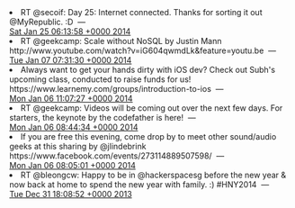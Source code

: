 <li>
RT @secoif: Day 25: Internet connected. Thanks for sorting it out @MyRepublic. :D
&nbsp;&mdash;<br>
<a href="http://twitter.com/hackerspacesg/status/426961119358382080"><abbr class="timeago" title="Sat Jan 25 06:13:58 +0000 2014">Sat Jan 25 06:13:58 +0000 2014</abbr></a>
</li>
<li>
RT @geekcamp: Scale without NoSQL by Justin Mann http://www.youtube.com/watch?v=iG604qwmdLk&feature=youtu.be
&nbsp;&mdash;<br>
<a href="http://twitter.com/hackerspacesg/status/420457651818881024"><abbr class="timeago" title="Tue Jan 07 07:31:30 +0000 2014">Tue Jan 07 07:31:30 +0000 2014</abbr></a>
</li>
<li>
Always want to get your hands dirty with iOS dev? Check out Subh's upcoming class, conducted to raise funds for us! https://www.learnemy.com/groups/introduction-to-ios
&nbsp;&mdash;<br>
<a href="http://twitter.com/hackerspacesg/status/420149610040926209"><abbr class="timeago" title="Mon Jan 06 11:07:27 +0000 2014">Mon Jan 06 11:07:27 +0000 2014</abbr></a>
</li>
<li>
RT @geekcamp: Videos will be coming out over the next few days. For starters, the keynote by the codefather is here!
&nbsp;&mdash;<br>
<a href="http://twitter.com/hackerspacesg/status/420113653468114944"><abbr class="timeago" title="Mon Jan 06 08:44:34 +0000 2014">Mon Jan 06 08:44:34 +0000 2014</abbr></a>
</li>
<li>
If you are free this evening, come drop by to meet other sound/audio geeks at this sharing by @jlindebrink https://www.facebook.com/events/273114889507598/
&nbsp;&mdash;<br>
<a href="http://twitter.com/hackerspacesg/status/420103697759100928"><abbr class="timeago" title="Mon Jan 06 08:05:01 +0000 2014">Mon Jan 06 08:05:01 +0000 2014</abbr></a>
</li>
<li>
RT @bleongcw: Happy to be in @hackerspacesg before the new year &amp; now back at home to spend the new year with family. :) #HNY2014
&nbsp;&mdash;<br>
<a href="http://twitter.com/hackerspacesg/status/418081333642919936"><abbr class="timeago" title="Tue Dec 31 18:08:52 +0000 2013">Tue Dec 31 18:08:52 +0000 2013</abbr></a>
</li>
